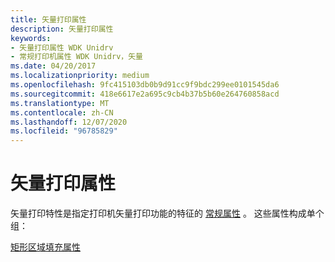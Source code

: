 ```yaml
---
title: 矢量打印属性
description: 矢量打印属性
keywords:
- 矢量打印属性 WDK Unidrv
- 常规打印机属性 WDK Unidrv，矢量
ms.date: 04/20/2017
ms.localizationpriority: medium
ms.openlocfilehash: 9fc415103db0b9d91cc9f9bdc299ee0101545da6
ms.sourcegitcommit: 418e6617e2a695c9cb4b37b5b60e264760858acd
ms.translationtype: MT
ms.contentlocale: zh-CN
ms.lasthandoff: 12/07/2020
ms.locfileid: "96785829"
---
```

# <a name="vector-printing-attributes"></a>矢量打印属性





矢量打印特性是指定打印机矢量打印功能的特征的 [常规属性](general-attributes.md) 。 这些属性构成单个组：

[矩形区域填充属性](rectangle-area-fill-attributes.md)

 

 




